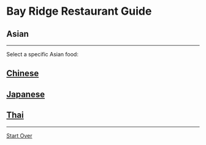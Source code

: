 # Bay Ridge Restaurant Guide
## Asian
---
Select a specific Asian food:

## [Chinese](../../asianchinese.md)
## [Japanese](/japanese.md)
## [Thai](/thai.md)
---
[Start Over](../home.md)